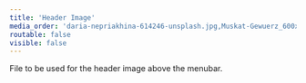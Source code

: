 ```yaml
---
title: 'Header Image'
media_order: 'daria-nepriakhina-614246-unsplash.jpg,Muskat-Gewuerz_600x600.jpg'
routable: false
visible: false
---
```


File to be used for the header image above the menubar.
